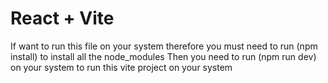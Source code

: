 # React + Vite

If want to run this file on your system therefore you must need to run (npm install) to install all the node_modules
Then you need to run (npm run dev) on your system to run this vite project on your system
